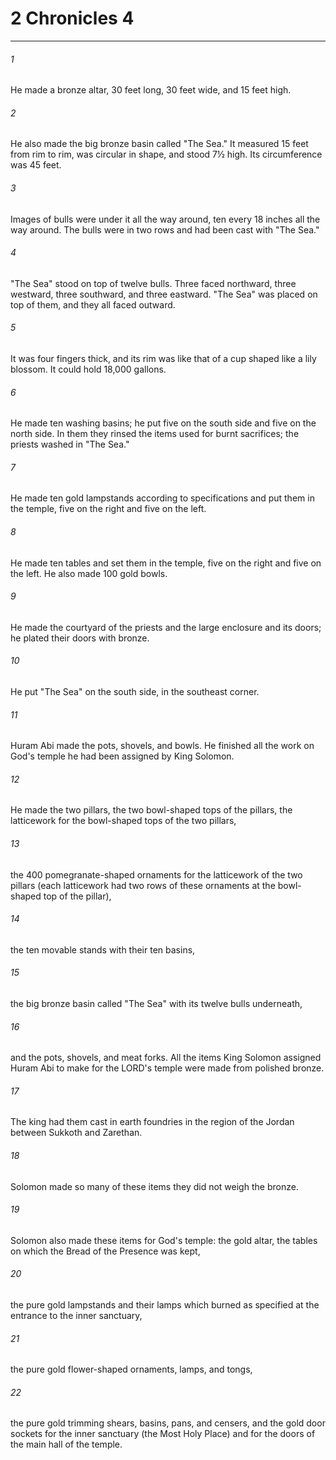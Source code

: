 # 2 Chronicles 4
***



###### 1 
He made a bronze altar, 30 feet long, 30 feet wide, and 15 feet high. 

###### 2 
He also made the big bronze basin called "The Sea." It measured 15 feet from rim to rim, was circular in shape, and stood 7½ high. Its circumference was 45 feet. 

###### 3 
Images of bulls were under it all the way around, ten every 18 inches all the way around. The bulls were in two rows and had been cast with "The Sea." 

###### 4 
"The Sea" stood on top of twelve bulls. Three faced northward, three westward, three southward, and three eastward. "The Sea" was placed on top of them, and they all faced outward. 

###### 5 
It was four fingers thick, and its rim was like that of a cup shaped like a lily blossom. It could hold 18,000 gallons. 

###### 6 
He made ten washing basins; he put five on the south side and five on the north side. In them they rinsed the items used for burnt sacrifices; the priests washed in "The Sea." 

###### 7 
He made ten gold lampstands according to specifications and put them in the temple, five on the right and five on the left. 

###### 8 
He made ten tables and set them in the temple, five on the right and five on the left. He also made 100 gold bowls. 

###### 9 
He made the courtyard of the priests and the large enclosure and its doors; he plated their doors with bronze. 

###### 10 
He put "The Sea" on the south side, in the southeast corner. 

###### 11 
Huram Abi made the pots, shovels, and bowls. He finished all the work on God's temple he had been assigned by King Solomon. 

###### 12 
He made the two pillars, the two bowl-shaped tops of the pillars, the latticework for the bowl-shaped tops of the two pillars, 

###### 13 
the 400 pomegranate-shaped ornaments for the latticework of the two pillars (each latticework had two rows of these ornaments at the bowl-shaped top of the pillar), 

###### 14 
the ten movable stands with their ten basins, 

###### 15 
the big bronze basin called "The Sea" with its twelve bulls underneath, 

###### 16 
and the pots, shovels, and meat forks. All the items King Solomon assigned Huram Abi to make for the LORD's temple were made from polished bronze. 

###### 17 
The king had them cast in earth foundries in the region of the Jordan between Sukkoth and Zarethan. 

###### 18 
Solomon made so many of these items they did not weigh the bronze. 

###### 19 
Solomon also made these items for God's temple: the gold altar, the tables on which the Bread of the Presence was kept, 

###### 20 
the pure gold lampstands and their lamps which burned as specified at the entrance to the inner sanctuary, 

###### 21 
the pure gold flower-shaped ornaments, lamps, and tongs, 

###### 22 
the pure gold trimming shears, basins, pans, and censers, and the gold door sockets for the inner sanctuary (the Most Holy Place) and for the doors of the main hall of the temple.
